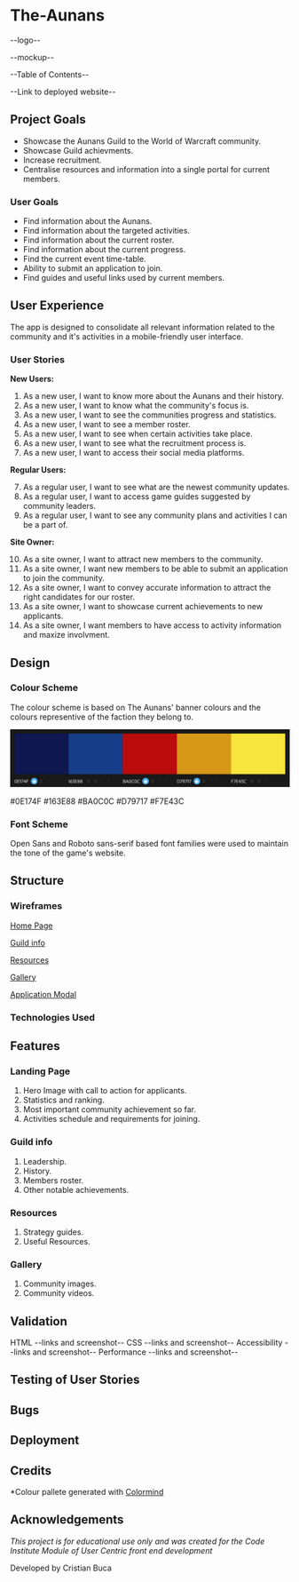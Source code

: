 
# **The-Aunans**
--logo--

--mockup--

--Table of Contents--

--Link to deployed website--

##  **Project Goals**
* Showcase the Aunans Guild to the World of Warcraft community.
* Showcase Guild achievments.
* Increase recruitment.
* Centralise resources and information into a single portal for current members.

### **User Goals**

* Find information about the Aunans.
* Find information about the targeted activities.
* Find information about the current roster.
* Find information about the current progress.
* Find the current event time-table.
* Ability to submit an application to join.
* Find guides and useful links used by current members.

## **User Experience**

The app is designed to consolidate all relevant information related to the community and it's activities in a mobile-friendly user interface.

### **User Stories**

**New Users:** 

1. As a new user, I want to know more about the Aunans and their history.
2. As a new user, I want to know what the community's focus is.
3. As a new user, I want to see the communities progress and statistics.
4. As a new user, I want to see a member roster.
5. As a new user, I want to see when certain activities take place.
6. As a new user, I want to see what the recruitment process is.
7. As a new user, I want to access their social media platforms.

**Regular Users:**

7. As a regular user, I want to see what are the newest community updates.
8. As a regular user, I want to access game guides suggested by community leaders.
9. As a regular user, I want to see any community plans and activities I can be a part of.

**Site Owner:**

10. As a site owner, I want to attract new members to the community.
11. As a site owner, I want new members to be able to submit an application to join the community.
12. As a site owner, I want to convey accurate information to attract the right candidates for our roster.
13. As a site owner, I want to showcase current achievements to new applicants.
14. As a site owner, I want members to have access to activity information and maxize involvment.

## **Design**

### **Colour Scheme**

The colour scheme is based on The Aunans' banner colours and the colours representive of the faction they belong to.

![Colour scheme sample](https://github.com/CristianBuca/The-Aunans/blob/main/docs/Aunans%20color%20scheme.png)

#0E174F
#163E88
#BA0C0C
#D79717
#F7E43C

### **Font Scheme**

Open Sans and Roboto sans-serif based font families were used to maintain the tone of the game's website.

## **Structure**

### **Wireframes**

[Home Page](https://github.com/CristianBuca/The-Aunans/blob/main/docs/wireframes/Home%20Page.png)

[Guild info](https://github.com/CristianBuca/The-Aunans/blob/main/docs/wireframes/Guild%20Info.png)

[Resources](https://github.com/CristianBuca/The-Aunans/blob/main/docs/wireframes/Resources.png)

[Gallery](https://github.com/CristianBuca/The-Aunans/blob/main/docs/wireframes/Gallery.png)

[Application Modal](https://github.com/CristianBuca/The-Aunans/blob/main/docs/wireframes/Join%20Us%20Modal.png)

### **Technologies Used**

## **Features**

### **Landing Page**

1. Hero Image with call to action for applicants.
2. Statistics and ranking.
3. Most important community achievement so far.
4. Activities schedule and requirements for joining.

### **Guild info**

1. Leadership.
2. History.
3. Members roster.
4. Other notable achievements.

### **Resources**

1. Strategy guides.
2. Useful Resources.

### **Gallery**

1. Community images.
2. Community videos.

## **Validation**

HTML --links and screenshot--
CSS --links and screenshot--
Accessibility --links and screenshot--
Performance --links and screenshot--

## **Testing of User Stories**

## **Bugs**

## **Deployment**

## **Credits**

*Colour pallete generated with [Colormind](http://colormind.io)

## **Acknowledgements**


_This project is for educational use only and was created for the Code Institute Module of User Centric front end development_

Developed by Cristian Buca




